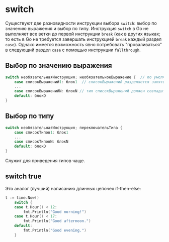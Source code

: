 # switch

Существуют две разновидности инструкции выбора `switch`: выбор по значению выражения и выбор по типу. Инструкция `switch` в Go не выполняет все ветки до первой инструкции `break` (как в других языках; то есть в Go не требуется завершать инструкцией `break` каждый раздел `case`). Однако имеется возможность явно потребовать "проваливаться" в следующий раздел `case` с помощью инструкции `fallthrough`.

## Выбор по значению выражения

```go
switch необязательнаяИнструкция; необязательноеВыражение {  // по умолчанию необязательноеВыражение = true
    case списокВыражений1: блок1  // списокВыражений разделяется запятыми
    ...
    case списокВыраженийN: блокN // тип списокВыражений должен совпадать с необязательноеВыражение 
    default: блокD
}
```

## Выбор по типу

```go
switch необязательнаяИнструкция; переключательТипа {
    case списокТипов1: блок1
    ...
    case списокТиповN: блокN
    default: блокD
}
```

Служит для приведения типов чаще.

## switch true

Это аналог (лучший) написанию длинных цепочек if-then-else:

```go
t := time.Now()
	switch {
	case t.Hour() < 12:
		fmt.Println("Good morning!")
	case t.Hour() < 17:
		fmt.Println("Good afternoon.")
	default:
		fmt.Println("Good evening.")
	}
```
